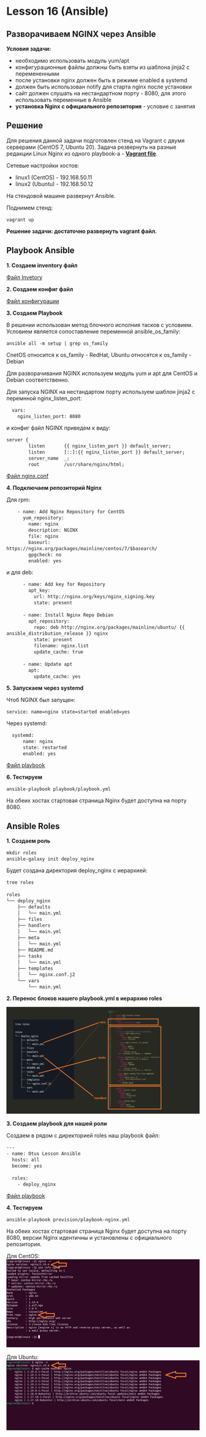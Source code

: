 # Lesson 16 (Ansible)

## Разворачиваем NGINX через Ansible

**Условия задачи:**
* необходимо использовать модуль yum/apt
* конфигурационные файлы должны быть взяты из шаблона jinja2 с перемененными
* после установки nginx должен быть в режиме enabled в systemd
* должен быть использован notify для старта nginx после установки
* сайт должен слушать на нестандартном порту - 8080, для этого использовать переменные в Ansible
* **установка Nginx с официального репозитория** - условие с занятия

## Решение

Для решения данной задачи подготовлен стенд на Vagrant с двумя серверами (CentOS 7, Ubuntu 20). Задача резвернуть на разные редакции Linux Nginx из одного playbook-а - **[Vagrant file](vagrantfile)**.

Сетевые настройки хостов:
* linux1 (CentOS) - 192.168.50.11
* linux2 (Ubuntu) - 192.168.50.12

На стендовой машине развернут Ansible.

Поднимем стенд:

```
vagrant up
```

**Решение задачи: достаточно развернуть vagrant файл.**


## Playbook Ansible

**1. Создаем inventory файл**

[Файл Invetory](playbook/invent)

**2. Создаем конфиг файл**

[Файл конфигурации](playbook/ansible.cfg)

**3. Создаем Playbook**

В решении использован метод блочного исполния тасков с условием. Условием является сопоставление переменной аnsible_os_family:

```
ansible all -m setup | grep os_family
```
CnetOS относится к os_family - RedHat,
Ubuntu относятся к os_family - Debian

Для разворачивания NGINX используем модуль yum и apt для CentOS и Debian соответственно.

Для запуска NGINX на нестандартом порту используем шаблон jinja2 с перемнной nginx_listen_port:

```
  vars:
    nginx_listen_port: 8080
```
и конфиг файл NGINX приведем к виду:

```
server {
        listen       {{ nginx_listen_port }} default_server;
        listen       [::]:{{ nginx_listen_port }} default_server;
        server_name  _;
        root         /usr/share/nginx/html;
```

[Файл nginx.conf](playbook/nginx.conf.j2)


**4. Подключаем репозиторий Nginx**

Для rpm:
```
    - name: Add Nginx Repository for CentOS
      yum_repository:
        name: nginx
        description: NGINX
        file: nginx
        baseurl: https://nginx.org/packages/mainline/centos/7/$basearch/
        gpgcheck: no
        enabled: yes  
```
и для deb:

```
      - name: Add key for Repository
        apt_key:
          url: http://nginx.org/keys/nginx_signing.key
          state: present

      - name: Install Nginx Repo Debian
        apt_repository:
          repo: deb http://nginx.org/packages/mainline/ubuntu/ {{ ansible_distribution_release }} nginx
          state: present
          filename: nginx.list
          update_cache: true
      
      - name: Update apt 
        apt:
          update_cache: yes 

```

**5. Запускаем через systemd**

Чтоб NGINX был запущен:

```
service: name=nginx state=started enabled=yes
```

Через systemd:

```
  systemd:
      name: nginx
      state: restarted
      enabled: yes
```

[Файл playbook](playbook/playbook.yml)

**6. Тестируем**

```
ansible-playbook playbook/playbook.yml
```

На обеих хостах стартовая страница Nginx будет доступна на порту 8080.

## Ansible Roles

**1. Создаем роль**

```
mkdir roles
ansible-galaxy init deploy_nginx
```

Будет создана директория deploy_nginx с иерархией:

```
tree roles

roles
└── deploy_nginx
    ├── defaults
    │   └── main.yml
    ├── files
    ├── handlers
    │   └── main.yml
    ├── meta
    │   └── main.yml
    ├── README.md
    ├── tasks
    │   └── main.yml
    ├── templates
    │   └── nginx.conf.j2
    └── vars
        └── main.yml

```

**2. Перенос блоков нашего playbook.yml в иерархию roles**

![Image Roles](images/1.jpg)

**3. Создаем playbook для нашей роли**


Создаем в рядом с директорией roles наш playbook файл:

```
---
- name: Otus Lesson Ansible
  hosts: all
  become: yes

  roles: 
    - deploy_nginx
```
[Файл playbook](provision/playbook-nginx.yml)

**4. Тестируем**

```
ansible-playbook provision/playbook-nginx.yml
``` 
На обеих хостах стартовая страница Nginx будет доступна на порту 8080, версии Nginx идентичны и установлены с официального репозитория. 

Для CentOS:
![Image Centos](images/2.jpg)

Для Ubuntu:
![Image Ubuntu](images/3.jpg)
